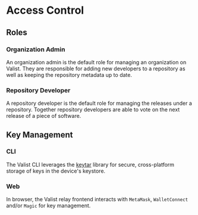 # Access Control

## Roles

### Organization Admin

An organization admin is the default role for managing an organization on Valist. They are responsible for adding new developers to a repository as well as keeping the repository metadata up to date.

### Repository Developer

A repository developer is the default role for managing the releases under a repository. Together repository developers are able to vote on the next release of a piece of software.

## Key Management

### CLI

The Valist CLI leverages the [keytar](https://www.npmjs.com/package/keytar) library for secure, cross-platform storage of keys in the device's keystore.

### Web

In browser, the Valist relay frontend interacts with `MetaMask`, `WalletConnect` and/or `Magic` for key management.
